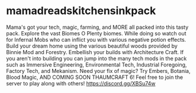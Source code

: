 # mamadreadskitchensinkpack
Mama's got your tech, magic, farming, and MORE all packed into this tasty pack.  Explore the vast Biomes O Plenty biomes.  While doing so watch out for Infernal Mobs who can inflict you with various negative potion effects.  Build your dream home using the various beautiful woods provided by Binnie Mod and Forestry.  Embellish your builds with Architecture Craft.  If you aren't into building you can jump into the many tech mods in the pack such as Immersive Engineering, Environmental Tech, Industrial Foregoing, Factory Tech, and Mekanism.  Need your fix of magic?  Try Embers, Botania, Blood Magic, AND COMING SOON THAUMCRAFT 6!  Feel free to join the server to play along with others! https://discord.gg/XBSu74w
